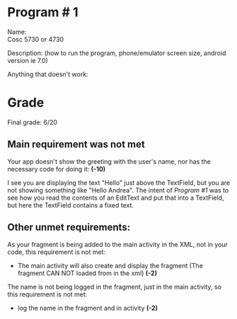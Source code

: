 # Program # 1
Name:  
Cosc 5730 or 4730

Description:  (how to run the program, phone/emulator screen size, android version ie 7.0)

Anything that doesn't work:


Grade
===
Final grade: 6/20

## Main requirement was not met

Your app doesn't show the greeting with the user's name, nor has the necessary code for doing it: **(-10)**

I see you are displaying the text "Hello" just above the TextField, but you are not showing something like "Hello Andrea". The intent of *Program #1* was to see how you read the contents of an EditText and put that into a TextField, but here the TextField contains a fixed text.

## Other unmet requirements:

As your fragment is being added to the main activity in the XML, not in your code, this requirement is not met:
* The main activity will also create and display the fragment (The fragment CAN NOT loaded from in the xml) **(-2)**

The name is not being logged in the fragment, just in the main activity, so this requirement is not met:
*  log the name in the fragment and in activity **(-2)**
